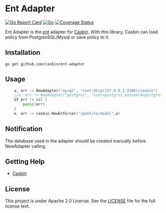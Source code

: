 Ent Adapter
===
[![Go Report Card](https://goreportcard.com/badge/github.com/casbin/gorm-adapter)](https://goreportcard.com/report/github.com/casbin/ent-adapter)
[![Go](https://github.com/casbin/ent-adapter/actions/workflows/ci.yml/badge.svg)](https://github.com/casbin/ent-adapter/actions/workflows/ci.yml)
[![Coverage Status](https://coveralls.io/repos/github/casbin/ent-adapter/badge.svg?branch=master)](https://coveralls.io/github/casbin/ent-adapter?branch=master)

Ent Adapter is the [ent](https://github.com/ent/ent) adapter for [Casbin](https://github.com/casbin/casbin). With this library, Casbin can load policy from PostgresSQL/Mysql or save policy to it.

## Installation

    go get github.com/casbin/ent-adapter


## Usage

```go
    a, err := NewAdapter("mysql", "root:@tcp(127.0.0.1:3306)/casbin")
    //a, err := NewAdapter("postgres", "user=postgres password=postgres host=127.0.0.1 port=5432 dbname=casbin")
    if err != nil {
        panic(err)	
    }
    e, err := casbin.NewEnforcer("/path/to/model",a)
```

## Notification

The database used in the adapter should be created manually before NewAdapter calling.

## Getting Help

- [Casbin](https://github.com/casbin/casbin)

## License

This project is under Apache 2.0 License. See the [LICENSE](LICENSE) file for the full license text.
